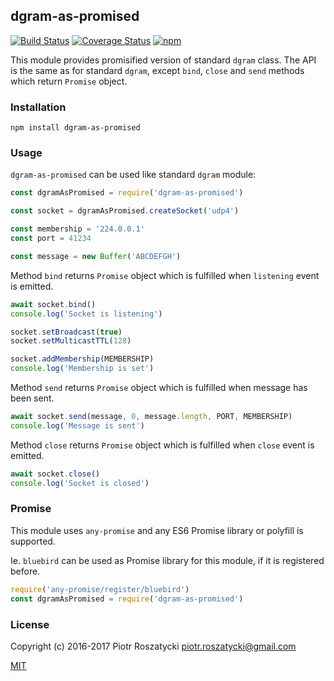## dgram-as-promised

[![Build Status](https://secure.travis-ci.org/dex4er/js-dgram-as-promised.svg)](http://travis-ci.org/dex4er/js-dgram-as-promised) [![Coverage Status](https://coveralls.io/repos/github/dex4er/js-dgram-as-promised/badge.svg)](https://coveralls.io/github/dex4er/js-dgram-as-promised) [![npm](https://img.shields.io/npm/v/dgram-as-promised.svg)](https://www.npmjs.com/package/dgram-as-promised)

This module provides promisified version of standard `dgram` class. The API is
the same as for standard `dgram`, except `bind`, `close` and `send` methods which
return `Promise` object.

### Installation

```shell
npm install dgram-as-promised
```

### Usage

`dgram-as-promised` can be used like standard `dgram` module:

```js
const dgramAsPromised = require('dgram-as-promised')

const socket = dgramAsPromised.createSocket('udp4')

const membership = '224.0.0.1'
const port = 41234

const message = new Buffer('ABCDEFGH')
```

Method `bind` returns `Promise` object which is fulfilled when `listening` event
is emitted.

```js
await socket.bind()
console.log('Socket is listening')

socket.setBroadcast(true)
socket.setMulticastTTL(128)

socket.addMembership(MEMBERSHIP)
console.log('Membership is set')
```

Method `send` returns `Promise` object which is fulfilled when message has been
sent.

```js
await socket.send(message, 0, message.length, PORT, MEMBERSHIP)
console.log('Message is sent')
```

Method `close` returns `Promise` object which is fulfilled when `close` event
is emitted.

```js
await socket.close()
console.log('Socket is closed')
```

### Promise

This module uses `any-promise` and any ES6 Promise library or polyfill is
supported.

Ie. `bluebird` can be used as Promise library for this module, if it is
registered before.

```js
require('any-promise/register/bluebird')
const dgramAsPromised = require('dgram-as-promised')
```

### License

Copyright (c) 2016-2017 Piotr Roszatycki <piotr.roszatycki@gmail.com>

[MIT](https://opensource.org/licenses/MIT)

